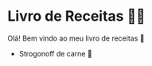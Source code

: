 # Livro de Receitas :man_cook:  

Olá! Bem vindo ao meu livro de receitas :wave:

- Strogonoff de carne :cut_of_meat:
